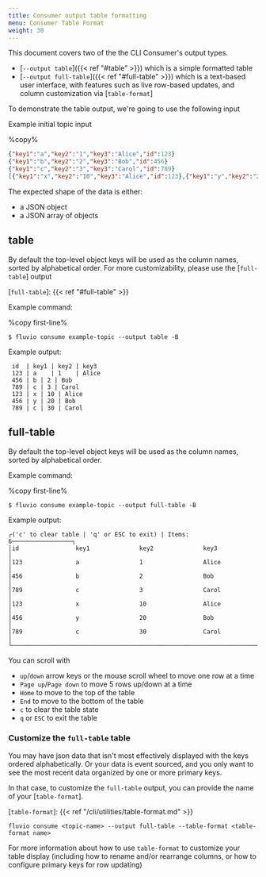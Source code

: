 ```yaml
---
title: Consumer output table formatting
menu: Consumer Table Format
weight: 30
---
```


This document covers two of the the CLI Consumer's output types.
* [`--output table`]({{< ref "#table" >}}) which is a simple formatted table
* [`--output full-table`]({{< ref "#full-table" >}}) which is a text-based user interface, with features such as live row-based updates, and column customization via [`table-format`]


To demonstrate the table output, we're going to use the following input

Example initial topic input

%copy%
```json
{"key1":"a","key2":"1","key3":"Alice","id":123}
{"key1":"b","key2":"2","key3":"Bob","id":456}
{"key1":"c","key2":"3","key3":"Carol","id":789}
[{"key1":"x","key2":"10","key3":"Alice","id":123},{"key1":"y","key2":"20","key3":"Bob","id":456},{"key1":"c","key2":"30","key3":"Carol","id":789}]
```

The expected shape of the data is either:
* a JSON object
* a JSON array of objects

## table

By default the top-level object keys will be used as the column names, sorted by alphabetical order. For more customizability, please use the [`full-table`] output

[`full-table`]: {{< ref "#full-table" >}}

Example command:

%copy first-line%
```shell
$ fluvio consume example-topic --output table -B
```

Example output:
```
 id  | key1 | key2 | key3 
 123 | a    | 1    | Alice
 456 | b | 2 | Bob
 789 | c | 3 | Carol
 123 | x | 10 | Alice
 456 | y | 20 | Bob
 789 | c | 30 | Carol
```


## full-table

By default the top-level object keys will be used as the column names, sorted by alphabetical order.

Example command:

%copy first-line%
```shell
$ fluvio consume example-topic --output full-table -B
```

Example output:
```
┌('c' to clear table | 'q' or ESC to exit) | Items: 6─────────────────┐
│id                key1              key2              key3           │
│123               a                 1                 Alice          │
│456               b                 2                 Bob            │
│789               c                 3                 Carol          │
│123               x                 10                Alice          │
│456               y                 20                Bob            │
│789               c                 30                Carol          │
└─────────────────────────────────────────────────────────────────────┘
```

You can scroll with
* `up`/`down` arrow keys or the mouse scroll wheel to move one row at a time
* `Page up`/`Page down` to move 5 rows up/down at a time
* `Home` to move to the top of the table
* `End` to move to the bottom of the table
* `c` to clear the table state
* `q` or `ESC` to exit the table

### Customize the `full-table` table
You may have json data that isn't most effectively displayed with the keys ordered alphabetically. Or your data is event sourced, and you only want to see the most recent data organized by one or more primary keys.

In that case, to customize the `full-table` output, you can provide the name of your [`table-format`].

[`table-format`]: {{< ref "/cli/utilities/table-format.md" >}}

`fluvio consume <topic-name> --output full-table --table-format <table-format name>`

For more information about how to use `table-format` to customize your table display (including how to rename and/or rearrange columns, or how to configure primary keys for row updating)